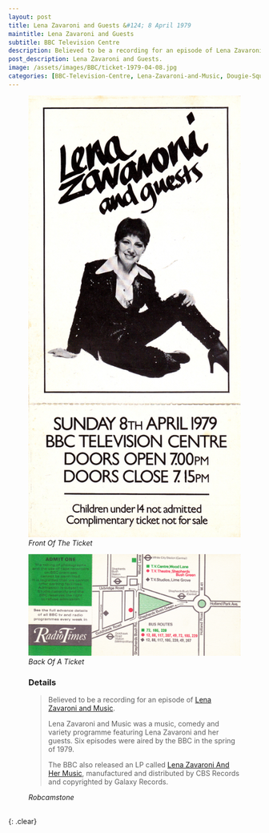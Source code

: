 ```yaml
---
layout: post
title: Lena Zavaroni and Guests &#124; 8 April 1979
maintitle: Lena Zavaroni and Guests
subtitle: BBC Television Centre
description: Believed to be a recording for an episode of Lena Zavaroni and Music.
post_description: Lena Zavaroni and Guests.
image: /assets/images/BBC/ticket-1979-04-08.jpg
categories: [BBC-Television-Centre, Lena-Zavaroni-and-Music, Dougie-Squires, OnThisDay8April]
---
```


<figure class="fig1">
<a href="/assets/images/BBC/ticket-1979-04-08.jpg"><img src="/assets/images/BBC/ticket-1979-04-08.jpg" class="full-width zoom-in"></a>
<figcaption>
<cite>Front Of The Ticket</cite>
</figcaption>
</figure>

<figure class="fig2">
<a href="/assets/images/BBC/ticket-1979-04-01-08-back.jpg"><img src="/assets/images/BBC/ticket-1979-04-01-08-back.jpg" class="full-width zoom-in"></a>
<figcaption>
<cite>Back Of A Ticket</cite>
<h3 id="details">Details</h3>
<blockquote>
<p>Believed to be a recording for an episode of <a href="/category/lena-zavaroni-and-music">Lena Zavaroni and Music</a>.</p>
<p>Lena Zavaroni and Music was a music, comedy and variety programme featuring Lena Zavaroni and her guests. Six episodes were aired by the BBC in the spring of 1979.</p>
<p>The BBC also released an LP called <a href="/discography/studio-albums/1979-lena-zavaroni-and-her-music">Lena Zavaroni And Her Music</a>, manufactured and distributed by CBS Records and copyrighted by Galaxy Records.</p>
</blockquote>

<cite>Robcamstone</cite>
</figcaption>
</figure>

<br />{: .clear}

